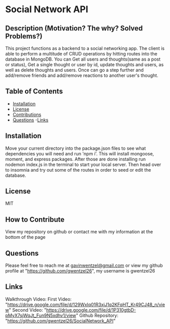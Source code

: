 # **Social Network API**
  
## **Description (Motivation? The why? Solved Problems?)**
      
  This project functions as a backend to a social networking app.  The client is able to perform a multitude of CRUD operations by hitting routes into the database in MongoDB.  You can Get all users and thoughts(same as a post or status), Get a single thought or user by id, update thoughts and users, as well as delete thoughts and users.  Once can go a step further and add/remove friends and add/remove reactions to another user's thought.
      
## **Table of Contents** 
      
  - [Installation](#installation)
  - [License](#license)
  - [Contributions](#contributions)
  - [Questions](#questions)
  -[Links](#links)
      
## **Installation <a id="installation"></a>**
  
  Move your current directory into the package.json files to see what dependencies you will need and run 'npm i'.  This will install mongoose, moment, and express packages. After those are done installing run nodemon index.js in the terminal to start your local server.  Then head over to insomnia and try out some of the routes in order to seed or edit the database.
  
  
         
      
      
## **License <a id="license"></a>**
  MIT
      
## **How to Contribute <a id="contributions"></a>**
      
  View my repository on github or contact me with my information at the bottom of the page
      
  
      
## **Questions <a id="questions"></a>**
      
  Please feel free to reach me at gavinwentzel@gmail.com or view my github profile at "https://github.com/gwentzel26", 
  my username is gwentzel26

## **Links <a id="links"></a>**
  Walkthrough Video: First Video: "https://drive.google.com/file/d/129WxIq01R3xjJ1q2KFqHT_Kr49CJ48_n/view"
                    Second Video: "https://drive.google.com/file/d/1P310gtbD-pMyX7sjWqJt_Fun9N5xdhv1/view"
  Github Repository: "https://github.com/gwentzel26/SocialNetwork_API"

